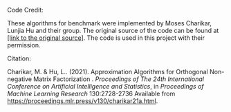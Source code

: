 Code Credit:

These algorithms for benchmark were implemented by Moses Charikar, Lunjia Hu and their group. The original source of the code can be found at [[link to the original source]](https://proceedings.mlr.press/v130/charikar21a.html).
The code is used in this project with their permission.

Citation:

Charikar, M. &amp; Hu, L.. (2021).  Approximation Algorithms for Orthogonal Non-negative Matrix Factorization . <i>Proceedings of The 24th International Conference on Artificial Intelligence and Statistics</i>, in <i>Proceedings of Machine Learning Research</i> 130:2728-2736 Available from https://proceedings.mlr.press/v130/charikar21a.html.

